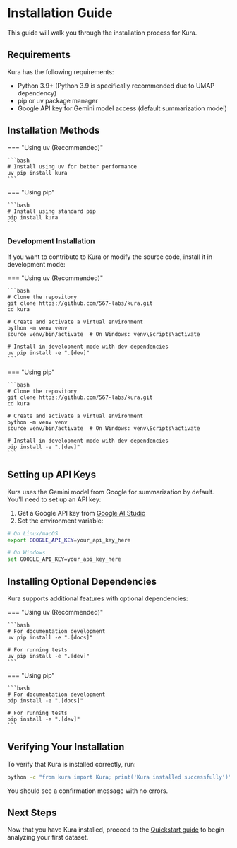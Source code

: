 # Installation Guide

This guide will walk you through the installation process for Kura.

## Requirements

Kura has the following requirements:

* Python 3.9+ (Python 3.9 is specifically recommended due to UMAP dependency)
* pip or uv package manager
* Google API key for Gemini model access (default summarization model)

## Installation Methods

=== "Using uv (Recommended)"

    ```bash
    # Install using uv for better performance
    uv pip install kura
    ```

=== "Using pip"

    ```bash
    # Install using standard pip
    pip install kura
    ```

### Development Installation

If you want to contribute to Kura or modify the source code, install it in development mode:

=== "Using uv (Recommended)"

    ```bash
    # Clone the repository
    git clone https://github.com/567-labs/kura.git
    cd kura
    
    # Create and activate a virtual environment
    python -m venv venv
    source venv/bin/activate  # On Windows: venv\Scripts\activate
    
    # Install in development mode with dev dependencies
    uv pip install -e ".[dev]"
    ```

=== "Using pip"

    ```bash
    # Clone the repository
    git clone https://github.com/567-labs/kura.git
    cd kura
    
    # Create and activate a virtual environment
    python -m venv venv
    source venv/bin/activate  # On Windows: venv\Scripts\activate
    
    # Install in development mode with dev dependencies
    pip install -e ".[dev]"
    ```

## Setting up API Keys

Kura uses the Gemini model from Google for summarization by default. You'll need to set up an API key:

1. Get a Google API key from [Google AI Studio](https://aistudio.google.com/prompts/new_chat)
2. Set the environment variable:

```bash
# On Linux/macOS
export GOOGLE_API_KEY=your_api_key_here

# On Windows
set GOOGLE_API_KEY=your_api_key_here
```

## Installing Optional Dependencies

Kura supports additional features with optional dependencies:

=== "Using uv (Recommended)"

    ```bash
    # For documentation development
    uv pip install -e ".[docs]"
    
    # For running tests
    uv pip install -e ".[dev]"
    ```

=== "Using pip"

    ```bash
    # For documentation development
    pip install -e ".[docs]"
    
    # For running tests
    pip install -e ".[dev]"
    ```

## Verifying Your Installation

To verify that Kura is installed correctly, run:

```bash
python -c "from kura import Kura; print('Kura installed successfully')"
```

You should see a confirmation message with no errors.

## Next Steps

Now that you have Kura installed, proceed to the [Quickstart guide](quickstart.md) to begin analyzing your first dataset.